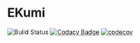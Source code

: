 # EKumi

![Build Status](https://travis-ci.org/KazeJiyu/ekumi.svg?branch=master) [![Codacy Badge](https://api.codacy.com/project/badge/Grade/01ba3d3e1da44be78cb2267ed051b88a)](https://www.codacy.com/app/KazeJiyu/ekumi?utm_source=github.com&amp;utm_medium=referral&amp;utm_content=KazeJiyu/ekumi&amp;utm_campaign=Badge_Grade) [![codecov](https://codecov.io/gh/KazeJiyu/ekumi/branch/master/graph/badge.svg)](https://codecov.io/gh/KazeJiyu/ekumi) 